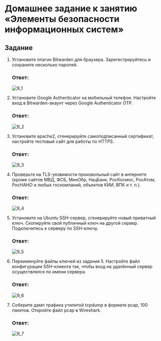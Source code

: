 # Домашнее задание к занятию «Элементы безопасности информационных систем»

## Задание

1. Установите плагин Bitwarden для браузера. Зарегестрируйтесь и сохраните несколько паролей.

    ### Ответ:

    ![9_1](images/9_1.png)

2. Установите Google Authenticator на мобильный телефон. Настройте вход в Bitwarden-акаунт через Google Authenticator OTP.

    ### Ответ:

    ![9_2](images/9_2.png)

3. Установите apache2, сгенерируйте самоподписанный сертификат, настройте тестовый сайт для работы по HTTPS.

    ### Ответ:

    ![9_3](images/9_3.png)

4. Проверьте на TLS-уязвимости произвольный сайт в интернете (кроме сайтов МВД, ФСБ, МинОбр, НацБанк, РосКосмос, РосАтом, РосНАНО и любых госкомпаний, объектов КИИ, ВПК и т. п.).
 
    ### Ответ:

    ![9_4](images/9_4.png)

5. Установите на Ubuntu SSH-сервер, сгенерируйте новый приватный ключ. Скопируйте свой публичный ключ на другой сервер. Подключитесь к серверу по SSH-ключу.
 
    ### Ответ:

    ![9_5](images/9_5.png)

6. Переименуйте файлы ключей из задания 5. Настройте файл конфигурации SSH-клиента так, чтобы вход на удалённый сервер осуществлялся по имени сервера.
 
    ### Ответ:

    ![9_6](images/9_6.png)

7. Соберите дамп трафика утилитой tcpdump в формате pcap, 100 пакетов. Откройте файл pcap в Wireshark.
 
    ### Ответ:

    ![9_7](images/9_7.png)
